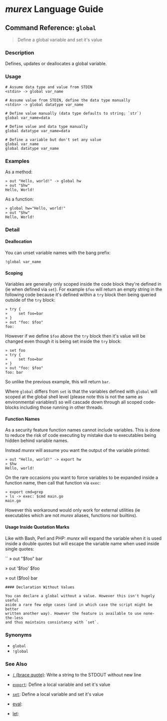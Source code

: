 # _murex_ Language Guide

## Command Reference: `global`

> Define a global variable and set it's value

### Description

Defines, updates or deallocates a global variable.

### Usage

    # Assume data type and value from STDIN
    <stdin> -> global var_name
    
    # Assume value from STDIN, define the data type manually
    <stdin> -> global datatype var_name
    
    # Define value manually (data type defaults to string; `str`)
    global var_name=data
    
    # Define value and data type manually
    global datatype var_name=data
    
    # Define a variable but don't set any value
    global var_name
    global datatype var_name

### Examples

As a method:

    » out "Hello, world!" -> global hw
    » out "$hw"
    Hello, World!
    
As a function:

    » global hw="Hello, world!"
    » out "$hw"
    Hello, World!

### Detail

#### Deallocation

You can unset variable names with the bang prefix:

    !global var_name
    
#### Scoping

Variables are generally only scoped inside the code block they're defined in
(ie when defined via `set`). For example `$foo` will return an empty string in
the following code because it's defined within a `try` block then being queried
outside of the `try` block:

    » try {
    »     set foo=bar
    » }
    » out "foo: $foo"
    foo:
    
However if we define `$foo` above the `try` block then it's value will be changed
even though it is being set inside the `try` block:

    » set foo
    » try {
    »     set foo=bar
    » }
    » out "foo: $foo"
    foo: bar
    
So unlike the previous example, this will return `bar`.

Where `global` differs from `set` is that the variables defined with `global`
will scoped at the global shell level (please note this is not the same as
environmental variables!) so will cascade down through all scoped code-blocks
including those running in other threads.

#### Function Names

As a security feature function names cannot include variables. This is done to
reduce the risk of code executing by mistake due to executables being hidden
behind variable names.

Instead _murex_ will assume you want the output of the variable printed:

    » out "Hello, world!" -> export hw
    » $hw
    Hello, world!
    
On the rare occasions you want to force variables to be expanded inside a
function name, then call that function via `exec`:

    » export cmd=grep
    » ls -> exec: $cmd main.go
    main.go
    
However this workaround would only work for external utilities (ie executables
which are not _murex_ aliases, functions nor builtins).

#### Usage Inside Quotation Marks

Like with Bash, Perl and PHP: _murex_ will expand the variable when it is used
inside a double quotes but will escape the variable name when used inside single
quotes:

``
» out "$foo"
bar

» out '$foo'
$foo

» out ($foo)
bar
    
    #### Declaration Without Values
    
    You can declare a global without a value. However this isn't hugely useful
    aside a rare few edge cases (and in which case the script might be better
    written another way). However the feature is available to use none-the-less
    and thus maintains consistancy with `set`.

### Synonyms

* `global`
* `!global`


### See Also

* [`(` (brace quote)](../commands/brace-quote.md):
  Write a string to the STDOUT without new line
* [`export`](../commands/export.md):
  Define a local variable and set it's value
* [`set`](../commands/set.md):
  Define a local variable and set it's value
* [eval](../commands/eval.md):
  
* [let](../commands/let.md):
  